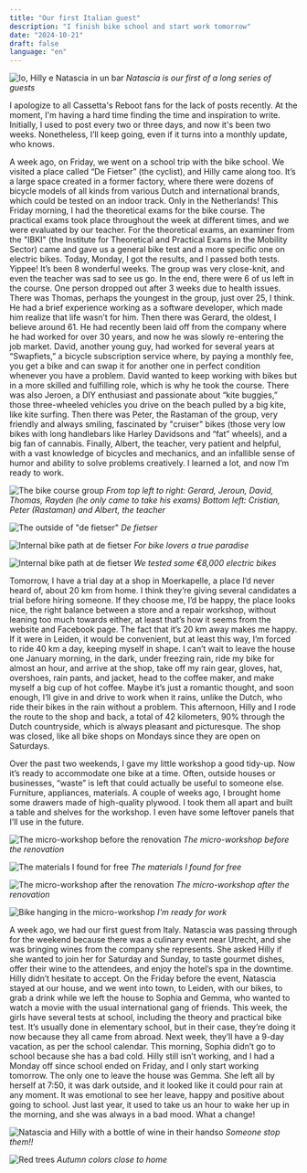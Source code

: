 ```yaml
---
title: "Our first Italian guest"
description: "I finish bike school and start work tomorrow"
date: "2024-10-21"
draft: false
language: "en"
---
```


![Io, Hilly e Natascia in un bar](../../../../assets/images/post-36/pic-5.jpg)
_Natascia is our first of a long series of guests_

I apologize to all Cassetta's Reboot fans for the lack of posts recently. At the moment, I'm having a hard time finding the time and inspiration to write. Initially, I used to post every two or three days, and now it's been two weeks. Nonetheless, I’ll keep going, even if it turns into a monthly update, who knows.

A week ago, on Friday, we went on a school trip with the bike school. We visited a place called “De Fietser” (the cyclist), and Hilly came along too. It’s a large space created in a former factory, where there were dozens of bicycle models of all kinds from various Dutch and international brands, which could be tested on an indoor track. Only in the Netherlands!
This Friday morning, I had the theoretical exams for the bike course. The practical exams took place throughout the week at different times, and we were evaluated by our teacher. For the theoretical exams, an examiner from the "IBKI" (the Institute for Theoretical and Practical Exams in the Mobility Sector) came and gave us a general bike test and a more specific one on electric bikes. Today, Monday, I got the results, and I passed both tests. Yippee!
It’s been 8 wonderful weeks. The group was very close-knit, and even the teacher was sad to see us go.
In the end, there were 6 of us left in the course. One person dropped out after 3 weeks due to health issues.
There was Thomas, perhaps the youngest in the group, just over 25, I think. He had a brief experience working as a software developer, which made him realize that life wasn’t for him.
Then there was Gerard, the oldest, I believe around 61. He had recently been laid off from the company where he had worked for over 30 years, and now he was slowly re-entering the job market.
David, another young guy, had worked for several years at “Swapfiets,” a bicycle subscription service where, by paying a monthly fee, you get a bike and can swap it for another one in perfect condition whenever you have a problem. David wanted to keep working with bikes but in a more skilled and fulfilling role, which is why he took the course.
There was also Jeroen, a DIY enthusiast and passionate about “kite buggies,” those three-wheeled vehicles you drive on the beach pulled by a big kite, like kite surfing.
Then there was Peter, the Rastaman of the group, very friendly and always smiling, fascinated by "cruiser" bikes (those very low bikes with long handlebars like Harley Davidsons and “fat” wheels), and a big fan of cannabis.
Finally, Albert, the teacher, very patient and helpful, with a vast knowledge of bicycles and mechanics, and an infallible sense of humor and ability to solve problems creatively.
I learned a lot, and now I’m ready to work.

![The bike course group](../../../../assets/images/post-36/pic-1.jpg)
_From top left to right: Gerard, Jeroun, David, Thomas, Rayden (he only came to take his exams) Bottom left: Cristian, Peter (Rastaman) and Albert, the teacher_

![The outside of "de fietser"](../../../../assets/images/post-36/pic-2.jpg)
_De fietser_

![Internal bike path at de fietser](../../../../assets/images/post-36/pic-3.jpg)
_For bike lovers a true paradise_

![Internal bike path at de fietser](../../../../assets/images/post-36/pic-4.jpg)
_We tested some €8,000 electric bikes_

Tomorrow, I have a trial day at a shop in Moerkapelle, a place I’d never heard of, about 20 km from home. I think they’re giving several candidates a trial before hiring someone. If they choose me, I’d be happy, the place looks nice, the right balance between a store and a repair workshop, without leaning too much towards either, at least that’s how it seems from the website and Facebook page.
The fact that it’s 20 km away makes me happy. If it were in Leiden, it would be convenient, but at least this way, I’m forced to ride 40 km a day, keeping myself in shape. I can’t wait to leave the house one January morning, in the dark, under freezing rain, ride my bike for almost an hour, and arrive at the shop, take off my rain gear, gloves, hat, overshoes, rain pants, and jacket, head to the coffee maker, and make myself a big cup of hot coffee. Maybe it’s just a romantic thought, and soon enough, I’ll give in and drive to work when it rains, unlike the Dutch, who ride their bikes in the rain without a problem.
This afternoon, Hilly and I rode the route to the shop and back, a total of 42 kilometers, 90% through the Dutch countryside, which is always pleasant and picturesque. The shop was closed, like all bike shops on Mondays since they are open on Saturdays.

Over the past two weekends, I gave my little workshop a good tidy-up. Now it’s ready to accommodate one bike at a time. Often, outside houses or businesses, “waste” is left that could actually be useful to someone else. Furniture, appliances, materials. A couple of weeks ago, I brought home some drawers made of high-quality plywood. I took them all apart and built a table and shelves for the workshop. I even have some leftover panels that I’ll use in the future.

![The micro-workshop before the renovation](../../../../assets/images/post-36/pic-7.jpg)
_The micro-workshop before the renovation_

![The materials I found for free](../../../../assets/images/post-36/pic-8.jpg)
_The materials I found for free_

![The micro-workshop after the renovation](../../../../assets/images/post-36/pic-9.jpg)
_The micro-workshop after the renovation_

![Bike hanging in the micro-workshop](../../../../assets/images/post-36/pic-10.jpg)
_I'm ready for work_

A week ago, we had our first guest from Italy.
Natascia was passing through for the weekend because there was a culinary event near Utrecht, and she was bringing wines from the company she represents. She asked Hilly if she wanted to join her for Saturday and Sunday, to taste gourmet dishes, offer their wine to the attendees, and enjoy the hotel’s spa in the downtime. Hilly didn’t hesitate to accept. On the Friday before the event, Natascia stayed at our house, and we went into town, to Leiden, with our bikes, to grab a drink while we left the house to Sophia and Gemma, who wanted to watch a movie with the usual international gang of friends.
This week, the girls have several tests at school, including the theory and practical bike test. It’s usually done in elementary school, but in their case, they’re doing it now because they all came from abroad.
Next week, they’ll have a 9-day vacation, as per the school calendar.
This morning, Sophia didn’t go to school because she has a bad cold. Hilly still isn’t working, and I had a Monday off since school ended on Friday, and I only start working tomorrow. The only one to leave the house was Gemma. She left all by herself at 7:50, it was dark outside, and it looked like it could pour rain at any moment. It was emotional to see her leave, happy and positive about going to school. Just last year, it used to take us an hour to wake her up in the morning, and she was always in a bad mood. What a change!

![Natascia and Hilly with a bottle of wine in their handso](../../../../assets/images/post-36/pic-6.jpg)
_Someone stop them!!_

![Red trees](../../../../assets/images/post-36/pic-11.jpg)
_Autumn colors close to home_
